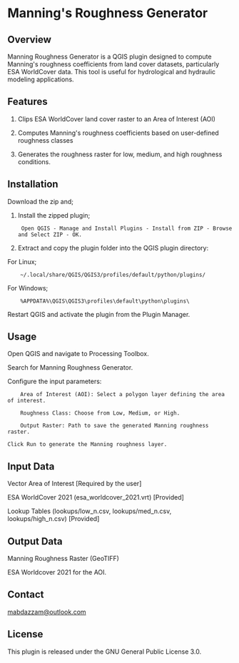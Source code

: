 # Manning's Roughness Generator
## Overview

Manning Roughness Generator is a QGIS plugin designed to compute Manning's roughness coefficients from land cover datasets, particularly ESA WorldCover data. This tool is useful for hydrological and hydraulic modeling applications.
## Features

1. Clips ESA WorldCover land cover raster to an Area of Interest (AOI)

2. Computes Manning's roughness coefficients based on user-defined roughness classes

3. Generates the roughness raster for low, medium, and high roughness conditions. 

## Installation

Download the zip and;

1. Install the zipped plugin;

        Open QGIS - Manage and Install Plugins - Install from ZIP - Browse and Select ZIP - OK.
   
2. Extract and copy the plugin folder into the QGIS plugin directory:

For Linux;

        ~/.local/share/QGIS/QGIS3/profiles/default/python/plugins/

For Windows;
    
        %APPDATA%\QGIS\QGIS3\profiles\default\python\plugins\



Restart QGIS and activate the plugin from the Plugin Manager.

## Usage

Open QGIS and navigate to Processing Toolbox.

Search for Manning Roughness Generator.

Configure the input parameters:

        Area of Interest (AOI): Select a polygon layer defining the area of interest.

        Roughness Class: Choose from Low, Medium, or High.

        Output Raster: Path to save the generated Manning roughness raster.

    Click Run to generate the Manning roughness layer.

## Input Data

Vector Area of Interest [Required by the user]

ESA WorldCover 2021 (esa_worldcover_2021.vrt) [Provided]

Lookup Tables (lookups/low_n.csv, lookups/med_n.csv, lookups/high_n.csv) [Provided]

## Output Data

Manning Roughness Raster (GeoTIFF)

ESA Worldcover 2021 for the AOI.

## Contact

mabdazzam@outlook.com

## License

This plugin is released under the GNU General Public License 3.0.
